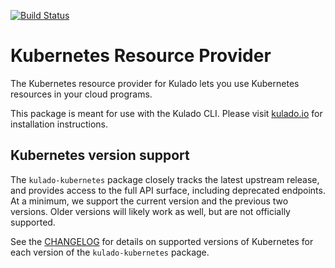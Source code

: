 [![Build Status](https://travis-ci.com/kulado/kulado-kubernetes.svg?token=eHg7Zp5zdDDJfTjY8ejq&branch=master)](https://travis-ci.com/kulado/kulado-kubernetes)

# Kubernetes Resource Provider

The Kubernetes resource provider for Kulado lets you use Kubernetes resources in your cloud programs.

This package is meant for use with the Kulado CLI.  Please visit [kulado.io](https://kulado.io) for
installation instructions.

## Kubernetes version support

The `kulado-kubernetes` package closely tracks the latest upstream release, and provides access
to the full API surface, including deprecated endpoints. At a minimum, we support the current version
and the previous two versions. Older versions will likely work as well, but are not officially supported.

See the [CHANGELOG](https://github.com/kulado/kulado-kubernetes/blob/master/CHANGELOG.md) for details
on supported versions of Kubernetes for each version of the `kulado-kubernetes` package.

